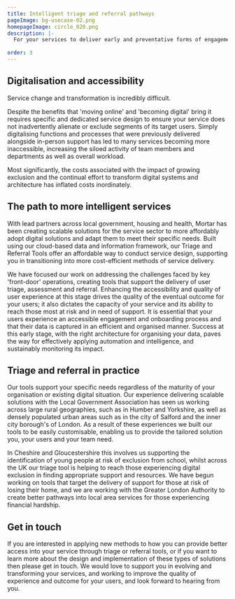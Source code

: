 ```yaml
---
title: Intelligent triage and referral pathways
pageImage: bg-usecase-02.png
homepageImage: circle_020.png
description: |-
  For your services to deliver early and preventative forms of engagement your teams and officers need the best data and touchpoints to engage, inform and inspire their users. We co-create more efficient pathways into services with custom triage and referral tools that personalise experiences and support you in monitoring customer risk and success. 
  
order: 3
---
```


Digitalisation and accessibility
-----------------------------------------------------------------------------------------------------
Service change and transformation is incredibly difficult. 

Despite the benefits that 'moving online' and 'becoming digital' bring it requires specific and dedicated service design to ensure your service does not inadvertently alienate or exclude segments of its target users. Simply digitalising functions and processes that were previously delivered alongside in-person support has led to many services becoming more inaccessible, increasing the siloed activity of team members and departments as well as overall workload. 

Most significantly, the costs associated with the impact of growing exclusion and the continual effort to transform digital systems and architecture has inflated costs inordinately.

The path to more intelligent services
-----------------------------------------------------------------------------------------------------
With lead partners across local government, housing and health, Mortar has been creating scalable solutions for the service sector to more affordably adopt digital solutions and adapt them to meet their specific needs. Built using our cloud-based data and information framework, our Triage and Referral Tools offer an affordable way to conduct service design, supporting you in transitioning into more cost-efficient methods of service delivery.

We have focused our work on addressing the challenges faced by key 'front-door' operations, creating tools that support the delivery of user triage, assessment and referral. Enhancing the accessibility and quality of user experience at this stage drives the quality of the eventual outcome for your users; it also dictates the capacity of your service and its ability to reach those most at risk and in need of support. It is essential that your users experience an accessible engagement and onboarding process and that their data is captured in an efficient and organised manner. Success at this early stage, with the right architecture for organising your data, paves the way for effectively applying automation and intelligence, and sustainably monitoring its impact.

Triage and referral in practice
-----------------------------------------------------------------------------------------------------
Our tools support your specific needs regardless of the maturity of your organisation or existing digital situation. Our experience delivering scalable solutions with the Local Government Association has seen us working across large rural geographies, such as in Humber and Yorkshire, as well as densely populated urban areas such as in the city of Salford and the inner city borough's of London. As a result of these experiences we built our tools to be easily customisable, enabling us to provide the tailored solution you, your users and your team need.

In Cheshire and Gloucestershire this involves us supporting the identification of young people at risk of exclusion from school, whilst across the UK our triage tool is helping to reach those experiencing digital exclusion in finding appropriate support and resources. We have begun working on tools that target the delivery of support for those at risk of losing their home, and we are working with the Greater London Authority to create better pathways into local area services for those experiencing financial hardship. 

Get in touch
-----------------------------------------------------------------------------------------------------
If you are interested in applying new methods to how you can provide better access into your service through triage or referral tools, or if you want to learn more about the design and implementation of these types of solutions then please get in touch. We would love to support you in evolving and transforming your services, and working to improve the quality of experience and outcome for your users, and look forward to hearing from you. 
